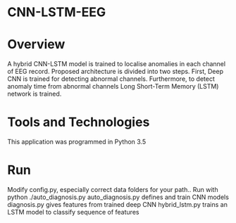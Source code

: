 # CNN-LSTM-EEG

# Overview
A hybrid CNN-LSTM model is trained to localise anomalies in each channel of EEG record. Proposed architecture is divided into two steps. First, Deep CNN is trained for detecting abnormal channels. Furthermore, to detect anomaly time from abnormal channels Long Short-Term Memory (LSTM) network is trained.

# Tools and Technologies

This application was programmed in Python 3.5

# Run

Modify config.py, especially correct data folders for your path..
Run with python ./auto_diagnosis.py
auto_diagnosis.py defines and train CNN models
diagnosis.py gives features from trained deep CNN
hybrid_lstm.py trains an LSTM model to classify sequence of features
